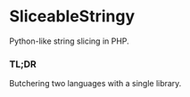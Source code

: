 SliceableStringy
================

Python-like string slicing in PHP.

### TL;DR

Butchering two languages with a single library.
